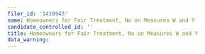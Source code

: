 ```yaml
---
filer_id: '1410943'
name: Homeowners for Fair Treatment, No on Measures W and Y
candidate_controlled_id: ''
title: Homeowners for Fair Treatment, No on Measures W and Y
data_warning: 
---
```

